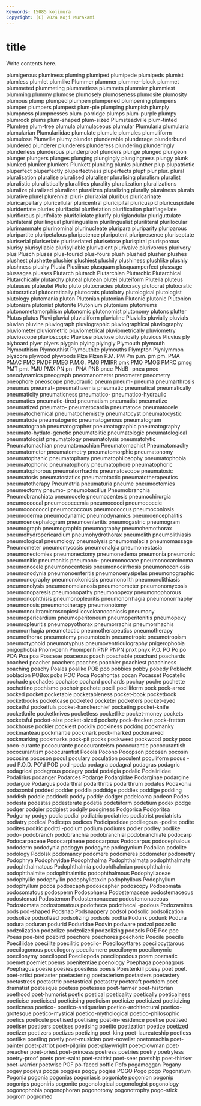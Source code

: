 ```yaml
---
Keywords: 15085 kojimura
Copyright: (C) 2024 Koji Murakami
---
```


# title

Write contents here.



plumigerous pluminess pluming plumiped plumipede plumipeds plumist plumless plumlet plumlike
Plummer plummer plummer-block plummet plummeted plummeting plummetless plummets plummier plummiest
plumming plummy plumose plumosely plumoseness plumosite plumosity plumous plump plumped
plumpen plumpened plumpening plumpens plumper plumpers plumpest plum-pie plumping plumpish
plumply plumpness plumpnesses plum-porridge plumps plum-purple plumpy plumrock plums plum-shaped
plum-sized Plumsteadville plum-tinted Plumtree plum-tree plumula plumulaceous plumular Plumularia plumularia
plumularian Plumulariidae plumulate plumule plumules plumuliform plumulose Plumville plumy plunder
plunderable plunderage plunderbund plundered plunderer plunderers plunderess plundering plunderingly plunderless
plunderous plunderproof plunders plunge plunged plungeon plunger plungers plunges plunging
plungingly plungingness plungy plunk plunked plunker plunkers Plunkett plunking plunks
plunther plup plupatriotic pluperfect pluperfectly pluperfectness pluperfects plupf plur plur.
plural pluralisation pluralise pluralised pluraliser pluralising pluralism pluralist pluralistic pluralistically
pluralities plurality pluralization pluralizations pluralize pluralized pluralizer pluralizes pluralizing plurally
pluralness plurals plurative plurel plurennial pluri- pluriaxial pluribus pluricarinate pluricarpellary
pluricellular pluricentral pluricipital pluricuspid pluricuspidate pluridentate pluries plurifacial plurifetation plurification
pluriflagellate pluriflorous plurifoliate plurifoliolate plurify pluriglandular pluriguttulate plurilateral plurilingual plurilingualism
plurilingualist pluriliteral plurilocular plurimammate plurinominal plurinucleate pluripara pluriparity pluriparous pluripartite
pluripetalous pluripotence pluripotent pluripresence pluriseptate pluriserial pluriseriate pluriseriated plurisetose plurispiral
plurisporous plurisy plurisyllabic plurisyllable plurivalent plurivalve plurivorous plurivory plus Plusch
pluses plus-foured plus-fours plush plushed plusher plushes plushest plushette plushier
plushiest plushily plushiness plushlike plushly plushness plushy Plusia Plusiinae plusquam
plusquamperfect plussage plussages plusses Plutarch plutarch Plutarchian Plutarchic Plutarchical Plutarchically
plutarchy pluteal plutean plutei pluteiform Plutella pluteus pluteuses pluteutei Pluto
pluto plutocracies plutocracy plutocrat plutocratic plutocratical plutocratically plutocrats plutolatry plutological
plutologist plutology plutomania pluton Plutonian plutonian Plutonic plutonic Plutonion plutonism
plutonist plutonite Plutonium plutonium plutoniums plutonometamorphism plutonomic plutonomist plutonomy plutons
plutter Plutus plutus Pluvi pluvial pluvialiform pluvialine Pluvialis pluvially pluvials
pluvian pluvine pluviograph pluviographic pluviographical pluviography pluviometer pluviometric pluviometrical pluviometrically
pluviometry pluvioscope pluvioscopic Pluviose pluviose pluviosity pluvious Pluvius ply plyboard
plyer plyers plygain plying plyingly Plymouth plymouth Plymouthism Plymouthist Plymouthite
plymouths Plympton Plynlymmon plyscore plywood plywoods Plze Plzen P.M. PM
Pm p.m. pm pm. PMA PMAC PMC PMDF PMEG P.M.G.
PMG PMIRR pmk PMO PMOS PMRC pmsg PMT pmt PMU
PMX PN pn- PNA PNB pnce PNdB -pnea pneo- pneodynamics
pneograph pneomanometer pneometer pneometry pneophore pneoscope pneudraulic pneum pneum- pneuma
pneumarthrosis pneumas pneumat- pneumathaemia pneumatic pneumatical pneumatically pneumaticity pneumaticness pneumatico-
pneumatico-hydraulic pneumatics pneumatic-tired pneumatism pneumatist pneumatize pneumatized pneumato- pneumatocardia pneumatoce
pneumatocele pneumatochemical pneumatochemistry pneumatocyst pneumatocystic pneumatode pneumatogenic pneumatogenous pneumatogram pneumatograph
pneumatographer pneumatographic pneumatography pneumato-hydato-genetic pneumatolitic pneumatologic pneumatological pneumatologist pneumatology pneumatolysis
pneumatolytic Pneumatomachian pneumatomachian Pneumatomachist Pneumatomachy pneumatometer pneumatometry pneumatomorphic pneumatonomy pneumatophanic
pneumatophany pneumatophilosophy pneumatophobia pneumatophonic pneumatophony pneumatophore pneumatophoric pneumatophorous pneumatorrhachis pneumatoscope
pneumatosic pneumatosis pneumatostatics pneumatotactic pneumatotherapeutics pneumatotherapy Pneumatria pneumaturia pneume pneumectomies
pneumectomy pneumo- pneumobacillus Pneumobranchia Pneumobranchiata pneumocele pneumocentesis pneumochirurgia pneumococcal pneumococcemia
pneumococci pneumococcic pneumococcocci pneumococcous pneumococcus pneumoconiosis pneumoderma pneumodynamic pneumodynamics pneumoencephalitis
pneumoencephalogram pneumoenteritis pneumogastric pneumogram pneumograph pneumographic pneumography pneumohemothorax pneumohydropericardium pneumohydrothorax
pneumolith pneumolithiasis pneumological pneumology pneumolysis pneumomalacia pneumomassage Pneumometer pneumomycosis pneumonalgia
pneumonectasia pneumonectomies pneumonectomy pneumonedema pneumonia pneumonic pneumonitic pneumonitis pneumono- pneumonocace
pneumonocarcinoma pneumonocele pneumonocentesis pneumonocirrhosis pneumonoconiosis pneumonodynia pneumonoenteritis pneumonoerysipelas pneumonographic pneumonography
pneumonokoniosis pneumonolith pneumonolithiasis pneumonolysis pneumonomelanosis pneumonometer pneumonomycosis pneumonoparesis pneumonopathy pneumonopexy
pneumonophorous pneumonophthisis pneumonopleuritis pneumonorrhagia pneumonorrhaphy pneumonosis pneumonotherapy pneumonotomy pneumonoultramicroscopicsilicovolcanoconiosis pneumony
pneumopericardium pneumoperitoneum pneumoperitonitis pneumopexy pneumopleuritis pneumopyothorax pneumorrachis pneumorrhachis pneumorrhagia pneumotactic
pneumotherapeutics pneumotherapy pneumothorax pneumotomy pneumotoxin pneumotropic pneumotropism pneumotyphoid pneumotyphus pneumoventriculography
pnigerophobia pnigophobia Pnom-penh Pnompenh PNP PNPN pnxt pnyx P.O. PO
Po po POA Poa poa Poaceae poaceous poach poachable poachard
poachards poached poacher poachers poaches poachier poachiest poachiness poaching poachy
Poales poalike POB pob pobbies pobby pobedy Poblacht poblacion POBox
pobs POC Poca Pocahontas pocan Pocasset Pocatello pochade pochades pochaise
pochard pochards pochay poche pochette pochettino pochismo pochoir pochote pocill
pocilliform pock pock-arred pocked pocket pocketable pocketableness pocket-book pocketbook pocketbooks
pocketcase pocketed pocketer pocketers pocket-eyed pocketful pocketfuls pocket-handkerchief pocketing pocket-knife
pocketknife pocketknives pocketless pocketlike pocket-money pockets pocketsful pocket-size pocket-sized pockety
pock-frecken pock-fretten pockhouse pockier pockiest pockily pockiness pocking pockmanky pockmanteau
pockmantie pockmark pock-marked pockmarked pockmarking pockmarks pock-pit pocks pockweed pockwood
pocky poco poco-curante pococurante pococuranteism pococurantic pococurantish pococurantism pococurantist Pocola
Pocono Pocopson pocosen pocosin pocosins pocoson pocul poculary poculation poculent
poculiform pocus -pod P.O.D. PO'd POD pod -poda podagra podagral
podagras podagric podagrical podagrous podagry podal podalgia podalic Podaliriidae Podalirius
podanger Podarces Podarge Podargidae Podarginae podargine podargue Podargus podarthral podarthritis
podarthrum podatus Podaxonia podaxonial podded podder poddia poddidge poddies poddige
podding poddish poddle poddock poddy poddy-dodger podelcoma podeon Podes podesta
podestas podesterate podetia podetiiform podetium podex podge podger podgier podgiest
podgily podginess Podgorica Podgoritsa Podgorny podgy podia podial podiatric podiatries
podiatrist podiatrists podiatry podical Podiceps podices Podicipedidae podilegous -podite podite
podites poditic poditti -podium podium podiums podler podley podlike podo-
podobranch podobranchia podobranchial podobranchiate podocarp Podocarpaceae Podocarpineae podocarpous Podocarpus podocephalous
pododerm pododynia podogyn podogyne podogynium Podolian podolite podology Podolsk podomancy
podomere podomeres podometer podometry Podophrya Podophryidae Podophthalma Podophthalmata podophthalmate podophthalmatous
Podophthalmia podophthalmian podophthalmic podophthalmite podophthalmitic podophthalmous Podophyllaceae podophyllic podophyllin podophyllotoxin
podophyllous Podophyllum podophyllum podos podoscaph podoscapher podoscopy Podosomata podosomatous podosperm
Podosphaera Podostemaceae podostemaceous podostemad Podostemon Podostemonaceae podostemonaceous Podostomata podostomatous podotheca
podothecal -podous Podozamites pods pod-shaped Podsnap Podsnappery podsol podsolic podsolization
podsolize podsolized podsolizing podsols podtia Podunk podunk Podura podura poduran
podurid Poduridae Podvin podware podzol podzolic podzolization podzolize podzolized podzolizing
podzols POE Poe poe Poeas poe-bird poebird poechore poechores poechoric
Poecile poecile Poeciliidae poecilite poecilitic poecilo- Poecilocyttares poecilocyttarous poecilogonous poecilogony
poecilomere poecilonym poecilonymic poecilonymy poecilopod Poecilopoda poecilopodous poem poematic poemet
poemlet poems poenitentiae poenology Poephaga poephagous Poephagus poesie poesies poesiless
poesis Poestenkill poesy poet poet. poet-artist poetaster poetastering poetasterism poetasters
poetastery poetastress poetastric poetastrical poetastry poetcraft poetdom poet-dramatist poetesque poetess
poetesses poet-farmer poet-historian poethood poet-humorist poetic poetical poeticality poetically poeticalness
poeticise poeticised poeticising poeticism poeticize poeticized poeticizing poeticness poetico- poetico-antiquarian
poetico-architectural poetico-grotesque poetico-mystical poetico-mythological poetico-philosophic poetics poeticule poetiised poetiising poet-in-residence
poetise poetised poetiser poetisers poetises poetising poetito poetization poetize poetized
poetizer poetizers poetizes poetizing poet-king poet-laureateship poetless poetlike poetling poetly
poet-musician poet-novelist poetomachia poet-painter poet-patriot poet-pilgrim poet-playwright poet-plowman poet-preacher poet-priest
poet-princess poetress poetries poetry poetryless poetry-proof poets poet-saint poet-satirist poet-seer
poetship poet-thinker poet-warrior poetwise POF po-faced poffle Pofo pogamoggan Pogany
pogey pogeys pogge poggies poggy pogies POGO Pogo pogo Pogonatum
Pogonia pogonia pogonias pogoniasis pogoniate pogonion pogonip pogonips pogoniris pogonite
pogonological pogonologist pogonology pogonophobia pogonophoran pogonotomy pogonotrophy pogo-stick pogrom pogromed

